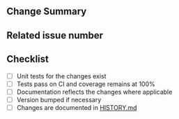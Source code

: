<!-- Thank you for your contribution! -->
<!-- Unless your change is trivial, please create an issue to discuss the change before creating a PR -->

## Change Summary

<!-- Please give a short summary of the changes. -->

## Related issue number

<!-- Are there any issues opened that will be resolved by merging this change? -->

## Checklist

- [ ] Unit tests for the changes exist
- [ ] Tests pass on CI and coverage remains at 100%
- [ ] Documentation reflects the changes where applicable
- [ ] Version bumped if necessary
- [ ] Changes are documented in [HISTORY.md](../HISTORY.md)
